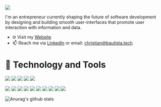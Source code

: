 ![](https://media.giphy.com/media/zXNkelBdFLwyNHJM4z/giphy.gif)

<!--
**ianbautista/ianbautista** is a ✨ _special_ ✨ repository because its `README.md` (this file) appears on your GitHub profile.

Here are some ideas to get you started:

- 🔭 I’m currently working on ...
- 🌱 I’m currently learning ...
- 👯 I’m looking to collaborate on ...
- 🤔 I’m looking for help with ...
- 💬 Ask me about ...
- 📫 How to reach me: ...
- 😄 Pronouns: ...
- ⚡ Fun fact: ...
-->

I'm an entrepreneur currently shaping the future of software development by designing and building smooth user-interfaces that promote user interaction with information and data.

- 🌐 Visit my [Website](https://christianbautista.dev/)
- 📫 Reach me via [LinkedIn](https://www.linkedin.com/in/christianbautista) or email: christian@bautista.tech

# 🔧 Technology and Tools

![](https://img.shields.io/badge/OS-Windows-informational?style=flat&logo=windows&logoColor=black&color=white) ![](https://img.shields.io/badge/OS-Linux-informational?style=flat&logo=linux&logoColor=black&color=white) ![](https://img.shields.io/badge/Editor-VS_Code-informational?style=flat&logo=intellij-idea&logoColor=white&color=white) ![](https://img.shields.io/badge/Editor-PyCharm-informational?style=flat&logo=intellij-idea&logoColor=white&color=white) ![](https://img.shields.io/badge/Editor-Intellij-informational?style=flat&logo=intellij-idea&logoColor=white&color=white)

![](https://img.shields.io/badge/Code-HTML-informational?style=flat&logo=html5&logoColor=white&color=faf7fb) ![](https://img.shields.io/badge/Code-CSS-informational?style=flat&logo=css3&logoColor=white&color=faf7fb) ![](https://img.shields.io/badge/Code-JavaScript-informational?style=flat&logo=javascript&logoColor=white&color=faf7fb) ![](https://img.shields.io/badge/Code-React-informational?style=flat&logo=react&logoColor=white&color=faf7fb) ![](https://img.shields.io/badge/Code-Python-informational?style=flat&logo=python&logoColor=white&color=faf7fb) ![](https://img.shields.io/badge/Code-Node-informational?style=flat&logo=javascript&logoColor=white&color=faf7fb) ![](https://img.shields.io/badge/Code-Java-informational?style=flat&logo=java&logoColor=white&color=faf7fb) ![](https://img.shields.io/badge/Code-Spring-informational?style=flat&logo=spring&logoColor=white&color=faf7fb) ![](https://img.shields.io/badge/Code-RDBMS-informational?style=flat&logo=rdms&logoColor=white&color=faf7fb) ![](https://img.shields.io/badge/Tools-PostgreSQL-informational?style=flat&logo=postgresql&logoColor=white&color=silver)

![Anurag's github stats](https://github-readme-stats.vercel.app/api?username=ianbautista&theme=graywhite&show_icons=true)
